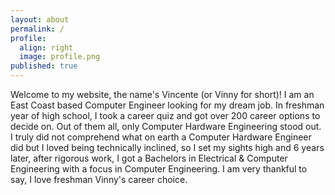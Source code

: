 ```yaml
---
layout: about
permalink: /
profile:
  align: right
  image: profile.png
published: true
---
```

Welcome to my website, the name's Vincente (or Vinny for short)! I am an East Coast based Computer Engineer looking for my dream job. In freshman year of high school, I took a career quiz and got over 200 career options to decide on. Out of them all, only Computer Hardware Engineering stood out. I truly did not comprehend what on earth a Computer Hardware Engineer did but I loved being technically inclined, so I set my sights high and 6 years later, after rigorous work, I got a Bachelors in Electrical & Computer Engineering with a focus in Computer Engineering. I am very thankful to say, I love freshman Vinny's career choice.

